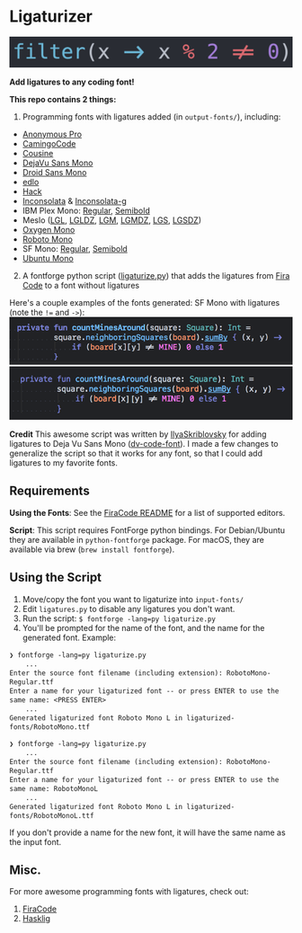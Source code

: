 # Ligaturizer #

![](images/banner.png)

**Add ligatures to any coding font!**

**This repo contains 2 things:**
1.  Programming fonts with ligatures added (in `output-fonts/`), including:
  * [Anonymous Pro](output-fonts/Anonymous_Pro.ttf)
  * [CamingoCode](output-fonts/CamingoCode.ttf)
  * [Cousine](output-fonts/Cousine.ttf)
  * [DejaVu Sans Mono](output-fonts/DejaVuSansMono.ttf)
  * [Droid Sans Mono](output-fonts/DroidSansMono.ttf)
  * [edlo](output-fonts/edlo.ttf)
  * [Hack](output-fonts/Hack.ttf)
  * [Inconsolata](output-fonts/Inconsolata.ttf) &   [Inconsolata-g](output-fonts/Inconsolata-g.ttf)
  * IBM Plex Mono: [Regular](output-fonts/IBMPlexMono.ttf),   [Semibold](output-fonts/IBMPlexMono-SemiBold.ttf)
  * Meslo ([LGL](output-fonts/MesloLGL.ttf),   [LGLDZ](output-fonts/MesloLGLDZ.ttf), [LGM](output-fonts/MesloLGM.ttf),   [LGMDZ](output-fonts/MesloLGMDZ.ttf), [LGS](output-fonts/MesloLGS.ttf),   [LGSDZ](output-fonts/MesloLGSDZ.ttf))
  * [Oxygen Mono](output-fonts/OxygenMono.ttf)
  * [Roboto Mono](output-fonts/RobotoMono.ttf)
  * SF Mono: [Regular](output-fonts/SFMono.ttf),   [Semibold](output-fonts/SFMono-Semibold.ttf)
  * [Ubuntu Mono](output-fonts/UbuntuMono.ttf)

2.  A fontforge python script ([ligaturize.py](ligaturize.py)) that adds the ligatures from [Fira Code](https://github.com/tonsky/FiraCode) to a font without ligatures

Here's a couple examples of the fonts generated: SF Mono with ligatures (note the `!=` and `->`):
![](images/sf-mono.png)
![](images/menlo.png)

**Credit**
This awesome script was written by [IlyaSkriblovsky](https://github.com/IlyaSkriblovsky) for adding ligatures to Deja Vu Sans Mono ([dv-code-font](https://github.com/IlyaSkriblovsky/dv-code-font)). I made a few changes to generalize the script so that it works for any font, so that I could add ligatures to my favorite fonts.

## Requirements ##
**Using the Fonts**: See the [FiraCode README](https://github.com/tonsky/FiraCode) for a list of supported editors.

**Script**: This script requires FontForge python bindings. For Debian/Ubuntu they are available in `python-fontforge` package. For macOS,
they are available via brew (`brew install fontforge`).

## Using the Script ##
1.  Move/copy the font you want to ligaturize into `input-fonts/`
2.  Edit `ligatures.py` to disable any ligatures you don't want.
3.  Run the script: `$ fontforge -lang=py ligaturize.py`
4.  You'll be prompted for the name of the font, and the name for the generated font.
Example:

```shell
❯ fontforge -lang=py ligaturize.py
    ...
Enter the source font filename (including extension): RobotoMono-Regular.ttf
Enter a name for your ligaturized font -- or press ENTER to use the same name: <PRESS ENTER>
    ...
Generated ligaturized font Roboto Mono L in ligaturized-fonts/RobotoMono.ttf
```

```shell
❯ fontforge -lang=py ligaturize.py
    ...
Enter the source font filename (including extension): RobotoMono-Regular.ttf
Enter a name for your ligaturized font -- or press ENTER to use the same name: RobotoMonoL
    ...
Generated ligaturized font Roboto Mono L in ligaturized-fonts/RobotoMonoL.ttf
```

If you don't provide a name for the new font, it will have the same name as the input font.

## Misc. ##

For more awesome programming fonts with ligatures, check out:
1. [FiraCode](https://github.com/tonsky/FiraCode)
2. [Hasklig](https://github.com/i-tu/Hasklig)
